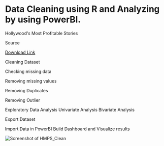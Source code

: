 # Data Cleaning using R and Analyzing by using PowerBI.  

Hollywood's Most Profitable Stories

Source

[Download Link](https://app.powerbi.com/links/TjoFHljvgl?ctid=6efd0f20-57c8-4447-b53f-00d4992ca50b&pbi_source=linkShare)

Cleaning Dataset

Checking missing data 

Removing missing values

Removing Duplicates

Removing Outlier

Exploratory Data Analysis
Univariate Analysis
Bivariate Analysis

Export Dataset

Import Data in PowerBI
Build Dashboard and Visualize results

![Screenshot of HMPS_Clean](https://github.com/RAZSAD/PUB/assets/136697052/b23b8a2a-087a-4732-9a16-6dbcf0c9dded)



